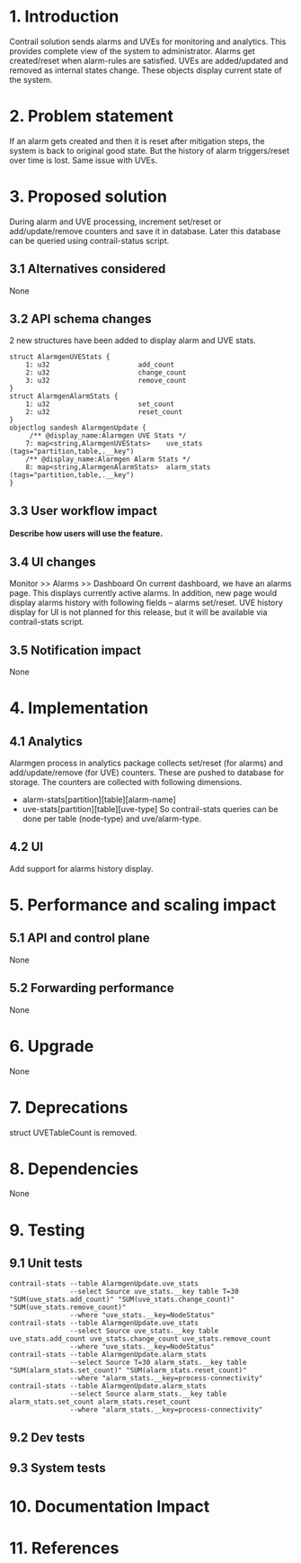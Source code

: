 
# 1. Introduction
Contrail solution sends alarms and UVEs for monitoring and analytics. This provides complete view of the system to administrator. Alarms get created/reset when alarm-rules are satisfied. UVEs are added/updated and removed as internal states change. These objects display current state of the system.

# 2. Problem statement
If an alarm gets created and then it is reset after mitigation steps, the system is back to original good state. But the history of alarm triggers/reset over time is lost. Same issue with UVEs.

# 3. Proposed solution
During alarm and UVE processing, increment set/reset or add/update/remove counters and save it in database. Later this database can be queried using contrail-status script.

## 3.1 Alternatives considered
None

## 3.2 API schema changes
2 new structures have been added to display alarm and UVE stats.
```
struct AlarmgenUVEStats {
    1: u32                      add_count
    2: u32                      change_count
    3: u32                      remove_count
}
struct AlarmgenAlarmStats {
    1: u32                      set_count
    2: u32                      reset_count
}
objectlog sandesh AlarmgenUpdate {
     /** @display_name:Alarmgen UVE Stats */
    7: map<string,AlarmgenUVEStats>    uve_stats   (tags="partition,table,.__key")
    /** @display_name:Alarmgen Alarm Stats */
    8: map<string,AlarmgenAlarmStats>  alarm_stats (tags="partition,table,.__key")
}
```

## 3.3 User workflow impact
#### Describe how users will use the feature.

## 3.4 UI changes
Monitor >> Alarms >> Dashboard
On current dashboard, we have an alarms page. This displays currently active alarms. In addition, new page would display alarms history with following fields – alarms set/reset.
UVE history display for UI is not planned for this release, but it will be available via contrail-stats script.


## 3.5 Notification impact
None

# 4. Implementation
## 4.1 Analytics
Alarmgen process in analytics package collects set/reset (for alarms) and add/update/remove (for UVE) counters. These are pushed to database for storage. The counters are collected with following dimensions.
- alarm-stats[partition][table][alarm-name]
- uve-stats[partition][table][uve-type]
So contrail-stats queries can be done per table (node-type) and uve/alarm-type.

## 4.2 UI
Add support for alarms history display. 


# 5. Performance and scaling impact
## 5.1 API and control plane
None

## 5.2 Forwarding performance
None

# 6. Upgrade
None

# 7. Deprecations
struct UVETableCount is removed.

# 8. Dependencies
None

# 9. Testing
## 9.1 Unit tests
```
contrail-stats --table AlarmgenUpdate.uve_stats
               --select Source uve_stats.__key table T=30 "SUM(uve_stats.add_count)" "SUM(uve_stats.change_count)" "SUM(uve_stats.remove_count)"
               --where "uve_stats.__key=NodeStatus"
contrail-stats --table AlarmgenUpdate.uve_stats
               --select Source uve_stats.__key table uve_stats.add_count uve_stats.change_count uve_stats.remove_count
               --where "uve_stats.__key=NodeStatus"
contrail-stats --table AlarmgenUpdate.alarm_stats
               --select Source T=30 alarm_stats.__key table "SUM(alarm_stats.set_count)" "SUM(alarm_stats.reset_count)"
               --where "alarm_stats.__key=process-connectivity"
contrail-stats --table AlarmgenUpdate.alarm_stats
               --select Source alarm_stats.__key table alarm_stats.set_count alarm_stats.reset_count
               --where "alarm_stats.__key=process-connectivity"
```
## 9.2 Dev tests
## 9.3 System tests

# 10. Documentation Impact

# 11. References
